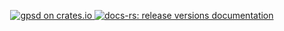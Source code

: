 <p align="center">
  <a href="https://crates.io/crates/gpsd">
      <img src="https://img.shields.io/crates/d/gpsd.svg" alt="gpsd on crates.io">
  </a>

  <a href="https://docs.rs/releases/search?query=gpsd-">
      <img src="https://docs.rs/gpsd/badge.svg" alt="docs-rs: release versions documentation">
  </a>
</p>
